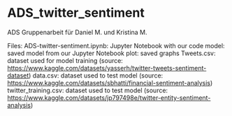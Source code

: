 # ADS_twitter_sentiment
ADS Gruppenarbeit für Daniel M. und Kristina M. 

Files:
ADS-twitter-sentiment.ipynb: Jupyter Notebook with our code
model: saved model from our Jupyter Notebook 
plot: saved graphs
Tweets.csv: dataset used for model training (source: https://www.kaggle.com/datasets/yasserh/twitter-tweets-sentiment-dataset)
data.csv: dataset used to test model (source: https://www.kaggle.com/datasets/sbhatti/financial-sentiment-analysis)
twitter_training.csv: dataset used to test model (source: https://www.kaggle.com/datasets/jp797498e/twitter-entity-sentiment-analysis)